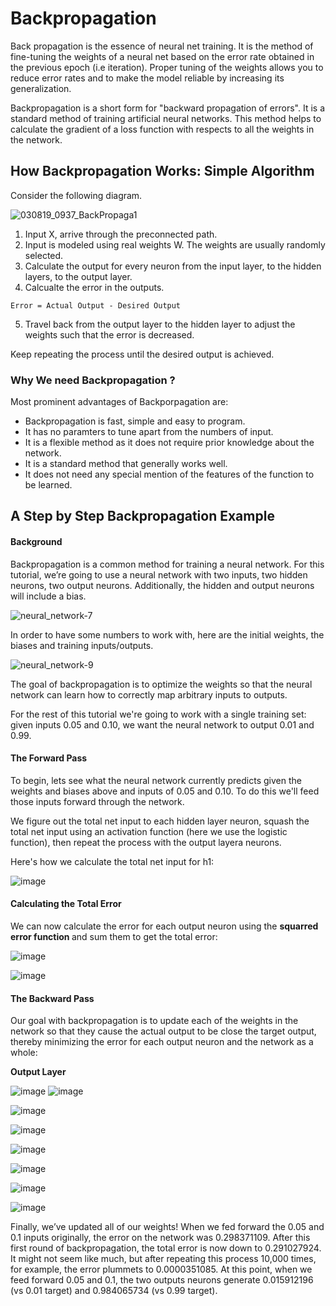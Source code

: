 # Backpropagation

Back propagation is the essence of neural net training. It is the method of fine-tuning the weights of a neural net based on the error rate obtained in the previous epoch (i.e iteration). Proper tuning of the weights allows you to reduce error rates and to make the model reliable by increasing its generalization.

Backpropagation is a short form for "backward propagation of errors". It is a standard method of training artificial neural networks. This method helps to calculate the gradient of a loss function with respects to all the weights in the network.

## How Backpropagation Works: Simple Algorithm

Consider the following diagram.

![030819_0937_BackPropaga1](https://user-images.githubusercontent.com/23405520/114162662-ef828180-9946-11eb-9fd0-d5b2f64610d5.png)

1. Input X, arrive through the preconnected path.
2. Input is modeled using real weights W. The weights are usually randomly selected.
3. Calculate the output for every neuron from the input layer, to the hidden layers, to the output layer.
4. Calcualte the error in the outputs.

`Error = Actual Output - Desired Output `

5. Travel back from the output layer to the hidden layer to adjust the weights such that the error is decreased.

Keep repeating the process until the desired output is achieved.

### Why We need Backpropagation ?

Most prominent advantages of Backporpagation are:
- Backpropagation is fast, simple and easy to program.
- It has no paramters to tune apart from the numbers of input.
- It is a flexible method as it does not require prior knowledge about the network.
- It is a standard method that generally works well.
- It does not need any special mention of the features of the function to be learned.


## A Step by Step Backpropagation Example

#### Background

Backpropagation is a common method for training a neural network. For this tutorial, we’re going to use a neural network with two inputs, two hidden neurons, two output neurons. Additionally, the hidden and output neurons will include a bias.

![neural_network-7](https://user-images.githubusercontent.com/23405520/114166599-949f5900-994b-11eb-9e08-c43fb5a5b1ca.png)

In order to have some numbers to work with, here are the initial weights, the biases and training inputs/outputs.

![neural_network-9](https://user-images.githubusercontent.com/23405520/114166684-b00a6400-994b-11eb-9f3f-381c29f3f6a1.png)

The goal of backpropagation is to optimize the weights so that the neural network can learn how to correctly map arbitrary inputs to outputs.

For the rest of this tutorial we're going to work with a single training set: given inputs 0.05 and 0.10, we want the neural network to output 0.01 and 0.99.

#### The Forward Pass

To begin, lets see what the neural network currently predicts given the weights and biases above and inputs of 0.05 and 0.10. To do this we'll feed those inputs forward through the network.

We figure out the total net input to each hidden layer neuron, squash the total net input using an activation function (here we use the logistic function), then repeat the process with the output layera neurons.

Here's how we calculate the total net input for h1:

![image](https://user-images.githubusercontent.com/23405520/114167135-33c45080-994c-11eb-92d2-8665f610e2b9.png)

#### Calculating the Total Error

We can now calculate the error for each output neuron using the <b>squarred error function </b> and sum them to get the total error:

![image](https://user-images.githubusercontent.com/23405520/114167313-679f7600-994c-11eb-8e00-df7e182ec252.png)

![image](https://user-images.githubusercontent.com/23405520/114167384-7f76fa00-994c-11eb-8393-58dd81f402d3.png)

#### The Backward Pass

Our goal with backpropagation is to update each of the weights in the network so that they cause the actual output to be close the target output, thereby minimizing the error for each output neuron and the network as a whole:

<b> Output Layer </b>

![image](https://user-images.githubusercontent.com/23405520/114167794-088e3100-994d-11eb-915b-ca7c0a90fa95.png)
![image](https://user-images.githubusercontent.com/23405520/114167879-23f93c00-994d-11eb-919f-04a1c700a571.png)

![image](https://user-images.githubusercontent.com/23405520/114167918-34111b80-994d-11eb-8d80-3a01af43db96.png)

![image](https://user-images.githubusercontent.com/23405520/114167961-3ffcdd80-994d-11eb-890a-9342910bd885.png)

![image](https://user-images.githubusercontent.com/23405520/114167998-4db26300-994d-11eb-9650-a977bf8b1953.png)

![image](https://user-images.githubusercontent.com/23405520/114168055-5efb6f80-994d-11eb-872a-67c534c31731.png)

![image](https://user-images.githubusercontent.com/23405520/114168097-6c185e80-994d-11eb-9f70-3fb4d429a32b.png)

![image](https://user-images.githubusercontent.com/23405520/114168121-776b8a00-994d-11eb-96d0-edc33a665621.png)

Finally, we’ve updated all of our weights! When we fed forward the 0.05 and 0.1 inputs originally, the error on the network was 0.298371109. After this first round of backpropagation, the total error is now down to 0.291027924. It might not seem like much, but after repeating this process 10,000 times, for example, the error plummets to 0.0000351085. At this point, when we feed forward 0.05 and 0.1, the two outputs neurons generate 0.015912196 (vs 0.01 target) and 0.984065734 (vs 0.99 target).
